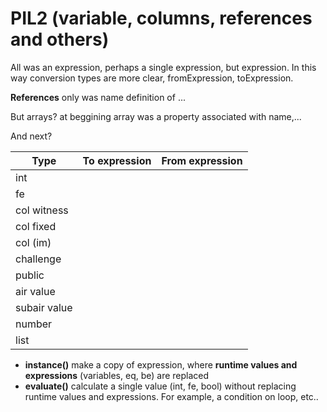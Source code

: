 # PIL2 (variable, columns, references and others)
All was an expression, perhaps a single expression, but expression.
In this way conversion types are more clear, fromExpression, toExpression.

**References** only was name definition of ...

But arrays? at beggining array was a property associated with name,...

And next?

| Type | To expression | From expression |
|------|---------------|-----------------|
|int||
|fe||
|col witness||
|col fixed||
|col (im)||
|challenge||
|public||
|air value||
|subair value||
|number||
|list||

- **instance()** make a copy of expression, where __runtime values and expressions__ (variables, eq, be) are replaced
- **evaluate()** calculate a single value (int, fe, bool) without replacing runtime values and expressions. For example, a condition on loop, etc..


